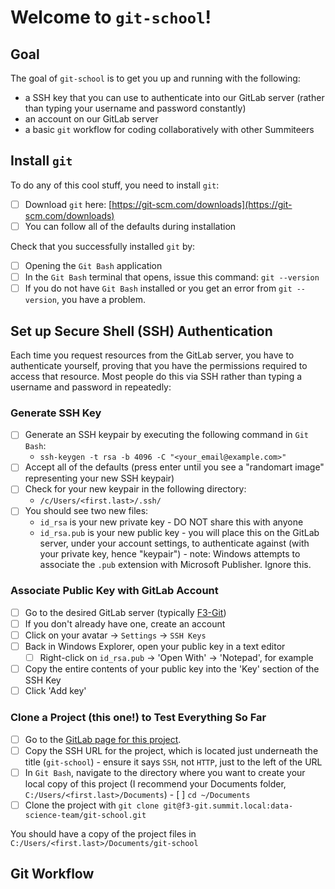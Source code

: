 # Welcome to `git-school`!

## Goal

The goal of `git-school` is to get you up and running with the following:

- a SSH key that you can use to authenticate into our GitLab server (rather than
  typing your username and password constantly)
- an account on our GitLab server
- a basic `git` workflow for coding collaboratively with other Summiteers

## Install `git`

To do any of this cool stuff, you need to install `git`:

- [ ] Download `git` here:
      [https://git-scm.com/downloads](https://git-scm.com/downloads)
- [ ] You can follow all of the defaults during installation

Check that you successfully installed `git` by:

- [ ] Opening the `Git Bash` application
- [ ] In the `Git Bash` terminal that opens, issue this command: `git --version`
- [ ] If you do not have `Git Bash` installed or you get an error from
      `git --version`, you have a problem.

## Set up Secure Shell (SSH) Authentication

Each time you request resources from the GitLab server, you have to authenticate
yourself, proving that you have the permissions required to access that
resource. Most people do this via SSH rather than typing a username and
password in repeatedly:

### Generate SSH Key

- [ ] Generate an SSH keypair by executing the following command in `Git Bash`:
  - `ssh-keygen -t rsa -b 4096 -C "<your_email@example.com>"`
- [ ] Accept all of the defaults (press enter until you see a "randomart image"
      representing your new SSH keypair)
- [ ] Check for your new keypair in the following directory:
  - `/c/Users/<first.last>/.ssh/`
- [ ] You should see two new files:
  - `id_rsa` is your new private key - DO NOT share this with anyone
  - `id_rsa.pub` is your new public key - you will place this on the GitLab
    server, under your account settings, to authenticate against (with your
    private key, hence "keypair") - note: Windows attempts to associate the
    `.pub` extension with Microsoft Publisher. Ignore this.

### Associate Public Key with GitLab Account

- [ ] Go to the desired GitLab server (typically
      [F3-Git](http://f3-git.summit.local/))
- [ ] If you don't already have one, create an account
- [ ] Click on your avatar &rarr; `Settings` &rarr; `SSH Keys`
- [ ] Back in Windows Explorer, open your public key in a text editor
  - [ ] Right-click on `id_rsa.pub` &rarr; 'Open With' &rarr; 'Notepad',
        for example
- [ ] Copy the entire contents of your public key into the 'Key' section of
      the SSH Key
- [ ] Click 'Add key'

### Clone a Project (this one!) to Test Everything So Far

- [ ] Go to the
      [GitLab page for this project](http://f3-git.summit.local/data-science-team/git-school).
- [ ] Copy the SSH URL for the project, which is located just underneath the
      title (`git-school`) - ensure it says `SSH`, not `HTTP`, just to the left
      of the URL
- [ ] In `Git Bash`, navigate to the directory where you want to create your
      local copy of this project (I recommend your Documents folder,
      `C:/Users/<first.last>/Documents`) - [ ] `cd ~/Documents`
- [ ] Clone the project with
      `git clone git@f3-git.summit.local:data-science-team/git-school.git`

You should have a copy of the project files in
`C:/Users/<first.last>/Documents/git-school`

## Git Workflow
